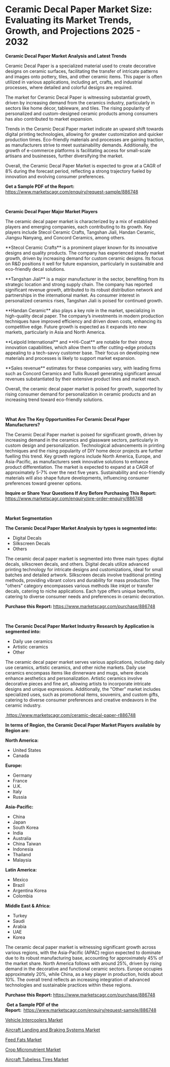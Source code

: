 <p><h1>Ceramic Decal Paper Market Size: Evaluating its Market Trends, Growth, and Projections 2025 - 2032</h1></p><p><strong>Ceramic Decal Paper Market Analysis and Latest Trends</strong></p>
<p><p>Ceramic Decal Paper is a specialized material used to create decorative designs on ceramic surfaces, facilitating the transfer of intricate patterns and images onto pottery, tiles, and other ceramic items. This paper is often utilized in various applications, including art, crafts, and industrial processes, where detailed and colorful designs are required. </p><p>The market for Ceramic Decal Paper is witnessing substantial growth, driven by increasing demand from the ceramics industry, particularly in sectors like home décor, tableware, and tiles. The rising popularity of personalized and custom-designed ceramic products among consumers has also contributed to market expansion. </p><p>Trends in the Ceramic Decal Paper market indicate an upward shift towards digital printing technologies, allowing for greater customization and quicker production times. Eco-friendly materials and processes are gaining traction, as manufacturers strive to meet sustainability demands. Additionally, the growth of e-commerce platforms is facilitating access for small-scale artisans and businesses, further diversifying the market. </p><p>Overall, the Ceramic Decal Paper Market is expected to grow at a CAGR of 8% during the forecast period, reflecting a strong trajectory fueled by innovation and evolving consumer preferences.</p></p>
<p><strong>Get a Sample PDF of the Report:&nbsp;</strong> <a href="https://www.marketscagr.com/enquiry/request-sample/886748?utm_campaign=2265&utm_medium=2&utm_source=Github&utm_content=ia&utm_term=06022025&utm_id=ceramic-decal-paper">https://www.marketscagr.com/enquiry/request-sample/886748</a></p>
<p>&nbsp;</p>
<p><strong>Ceramic Decal Paper Major Market Players</strong></p>
<p><p>The ceramic decal paper market is characterized by a mix of established players and emerging companies, each contributing to its growth. Key players include Stecol Ceramic Crafts, Tangshan Jiali, Handan Ceramic, Jiangsu Nanyang, and Concord Ceramics, among others.</p><p>**Stecol Ceramic Crafts** is a prominent player known for its innovative designs and quality products. The company has experienced steady market growth, driven by increasing demand for custom ceramic designs. Its focus on R&D positions it well for future expansion, particularly in sustainable and eco-friendly decal solutions.</p><p>**Tangshan Jiali** is a major manufacturer in the sector, benefiting from its strategic location and strong supply chain. The company has reported significant revenue growth, attributed to its robust distribution network and partnerships in the international market. As consumer interest in personalized ceramics rises, Tangshan Jiali is poised for continued growth.</p><p>**Handan Ceramic** also plays a key role in the market, specializing in high-quality decal paper. The company’s investments in modern production techniques have improved efficiency and driven down costs, enhancing its competitive edge. Future growth is expected as it expands into new markets, particularly in Asia and North America.</p><p>**Leipold International** and **Hi-Coat** are notable for their strong innovation capabilities, which allow them to offer cutting-edge products appealing to a tech-savvy customer base. Their focus on developing new materials and processes is likely to support market expansion.</p><p>**Sales revenue** estimates for these companies vary, with leading firms such as Concord Ceramics and Tullis Russell generating significant annual revenues substantiated by their extensive product lines and market reach.</p><p>Overall, the ceramic decal paper market is poised for growth, supported by rising consumer demand for personalization in ceramic products and an increasing trend toward eco-friendly solutions.</p></p>
<p>&nbsp;</p>
<p><strong>What Are The Key Opportunities For Ceramic Decal Paper Manufacturers?</strong></p>
<p><p>The Ceramic Decal Paper market is poised for significant growth, driven by increasing demand in the ceramics and glassware sectors, particularly in custom design and personalization. Technological advancements in printing techniques and the rising popularity of DIY home decor projects are further fuelling this trend. Key growth regions include North America, Europe, and Asia-Pacific, as manufacturers seek innovative solutions to enhance product differentiation. The market is expected to expand at a CAGR of approximately 5-7% over the next five years. Sustainability and eco-friendly materials will also shape future developments, influencing consumer preferences toward greener options.</p></p>
<p><strong>Inquire or Share Your Questions If Any Before Purchasing This Report:</strong> <a href="https://www.marketscagr.com/enquiry/pre-order-enquiry/886748?utm_campaign=2265&utm_medium=2&utm_source=Github&utm_content=ia&utm_term=06022025&utm_id=ceramic-decal-paper">https://www.marketscagr.com/enquiry/pre-order-enquiry/886748</a></p>
<p>&nbsp;</p>
<p><strong>Market Segmentation</strong></p>
<p><strong>The Ceramic Decal Paper Market Analysis by types is segmented into:</strong></p>
<p><ul><li>Digital Decals</li><li>Silkscreen Decals</li><li>Others</li></ul></p>
<p><p>The ceramic decal paper market is segmented into three main types: digital decals, silkscreen decals, and others. Digital decals utilize advanced printing technology for intricate designs and customizations, ideal for small batches and detailed artwork. Silkscreen decals involve traditional printing methods, providing vibrant colors and durability for mass production. The "others" category encompasses various methods like inkjet or transfer decals, catering to niche applications. Each type offers unique benefits, catering to diverse consumer needs and preferences in ceramic decoration.</p></p>
<p><strong>Purchase this Report:&nbsp;</strong><a href="https://www.marketscagr.com/purchase/886748?utm_campaign=2265&utm_medium=2&utm_source=Github&utm_content=ia&utm_term=06022025&utm_id=ceramic-decal-paper">https://www.marketscagr.com/purchase/886748</a></p>
<p>&nbsp;</p>
<p><strong>The Ceramic Decal Paper Market Industry Research by Application is segmented into:</strong></p>
<p><ul><li>Daily use ceramics</li><li>Artistic ceramics</li><li>Other</li></ul></p>
<p><p>The ceramic decal paper market serves various applications, including daily use ceramics, artistic ceramics, and other niche markets. Daily use ceramics encompass items like dinnerware and mugs, where decals enhance aesthetics and personalization. Artistic ceramics involve decorative pieces and fine art, allowing artists to incorporate intricate designs and unique expressions. Additionally, the "Other" market includes specialized uses, such as promotional items, souvenirs, and custom gifts, catering to diverse consumer preferences and creative endeavors in the ceramic industry.</p></p>
<p><a href="https://www.marketscagr.com/ceramic-decal-paper-r886748?utm_campaign=2265&utm_medium=2&utm_source=Github&utm_content=ia&utm_term=06022025&utm_id=ceramic-decal-paper">&nbsp;https://www.marketscagr.com/ceramic-decal-paper-r886748</a></p>
<p><strong>In terms of Region, the Ceramic Decal Paper Market Players available by Region are:</strong></p>
<p>
    <p> <strong> North America: </strong>
        <ul>
            <li>United States</li>
            <li>Canada</li>
        </ul>
        </p> 
    <p> <strong> Europe: </strong>
        <ul>
            <li>Germany</li>
            <li>France</li>
            <li>U.K.</li>
            <li>Italy</li>
            <li>Russia</li>
        </ul>
        </p> 
    <p> <strong> Asia-Pacific: </strong>
        <ul>
            <li>China</li>
            <li>Japan</li>
            <li>South Korea</li>
            <li>India</li>
            <li>Australia</li>
            <li>China Taiwan</li>
            <li>Indonesia</li>
            <li>Thailand</li>
            <li>Malaysia</li>
        </ul>
        </p> 
    <p> <strong> Latin America: </strong>
        <ul>
            <li>Mexico</li>
            <li>Brazil</li>
            <li>Argentina Korea</li>
            <li>Colombia</li>
        </ul>
        </p> 
    <p> <strong> Middle East & Africa: </strong>
        <ul>
            <li>Turkey</li>
            <li>Saudi</li>
            <li>Arabia</li>
            <li>UAE</li>
            <li>Korea</li>
        </ul>
    </p>
    </p>
<p><p>The ceramic decal paper market is witnessing significant growth across various regions, with the Asia-Pacific (APAC) region expected to dominate due to its robust manufacturing base, accounting for approximately 45% of the market share. North America follows with around 25%, driven by rising demand in the decorative and functional ceramic sectors. Europe occupies approximately 20%, while China, as a key player in production, holds about 10%. The overall trend reflects an increasing integration of advanced technologies and sustainable practices within these regions.</p></p>
<p><strong>Purchase this Report: </strong><a href="https://www.marketscagr.com/purchase/886748?utm_campaign=2265&utm_medium=2&utm_source=Github&utm_content=ia&utm_term=06022025&utm_id=ceramic-decal-paper">https://www.marketscagr.com/purchase/886748</a></p>
<p>&nbsp;<strong>Get a Sample PDF of the Report:&nbsp;&nbsp;</strong><a href="https://www.marketscagr.com/enquiry/request-sample/886748?utm_campaign=2265&utm_medium=2&utm_source=Github&utm_content=ia&utm_term=06022025&utm_id=ceramic-decal-paper">https://www.marketscagr.com/enquiry/request-sample/886748</a></p>
<p><strong></strong></p>
<p><p><a href="https://www.linkedin.com/pulse/comprehensive-vehicle-intercoolers-market-size-report-2025-86aqe?utm_campaign=2265&utm_medium=2&utm_source=Github&utm_content=ia&utm_term=06022025&utm_id=ceramic-decal-paper">Vehicle Intercoolers Market</a></p><p><a href="https://www.linkedin.com/pulse/forecast-aircraft-landing-braking-systems-market-from-2xlcf?utm_campaign=2265&utm_medium=2&utm_source=Github&utm_content=ia&utm_term=06022025&utm_id=ceramic-decal-paper">Aircraft Landing and Braking Systems Market</a></p><p><a href="https://www.linkedin.com/pulse/growth-insights-feed-fats-market-whats-fueling-112-cagr-2025-2032-bmujc?utm_campaign=2265&utm_medium=2&utm_source=Github&utm_content=ia&utm_term=06022025&utm_id=ceramic-decal-paper">Feed Fats Market</a></p><p><a href="https://www.linkedin.com/pulse/crop-micronutrient-market-size-value-report-growth-potential-mgccc?utm_campaign=2265&utm_medium=2&utm_source=Github&utm_content=ia&utm_term=06022025&utm_id=ceramic-decal-paper">Crop Micronutrient Market</a></p><p><a href="https://www.linkedin.com/pulse/detailed-market-research-aircraft-tubeless-tires-analysis-lrqhf?utm_campaign=2265&utm_medium=2&utm_source=Github&utm_content=ia&utm_term=06022025&utm_id=ceramic-decal-paper">Aircraft Tubeless Tires Market</a></p></p>